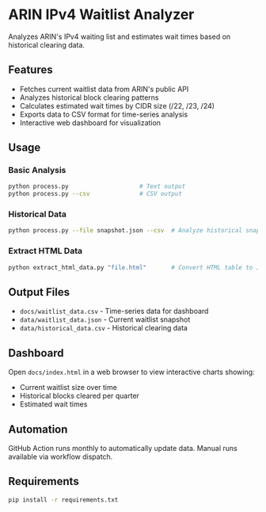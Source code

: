 # ARIN IPv4 Waitlist Analyzer

Analyzes ARIN's IPv4 waiting list and estimates wait times based on historical clearing data.

## Features

- Fetches current waitlist data from ARIN's public API
- Analyzes historical block clearing patterns
- Calculates estimated wait times by CIDR size (/22, /23, /24)
- Exports data to CSV format for time-series analysis
- Interactive web dashboard for visualization

## Usage

### Basic Analysis
```bash
python process.py                    # Text output
python process.py --csv              # CSV output
```

### Historical Data
```bash
python process.py --file snapshot.json --csv  # Analyze historical snapshot
```

### Extract HTML Data
```bash
python extract_html_data.py "file.html"       # Convert HTML table to JSON
```

## Output Files

- `docs/waitlist_data.csv` - Time-series data for dashboard
- `data/waitlist_data.json` - Current waitlist snapshot
- `data/historical_data.csv` - Historical clearing data

## Dashboard

Open `docs/index.html` in a web browser to view interactive charts showing:
- Current waitlist size over time
- Historical blocks cleared per quarter
- Estimated wait times

## Automation

GitHub Action runs monthly to automatically update data. Manual runs available via workflow dispatch.

## Requirements

```bash
pip install -r requirements.txt
```